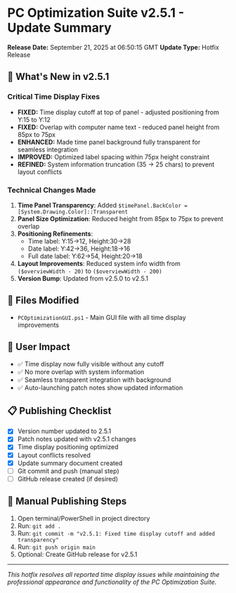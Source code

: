 # PC Optimization Suite v2.5.1 - Update Summary

**Release Date:** September 21, 2025 at 06:50:15 GMT
**Update Type:** Hotfix Release

## 🚀 What's New in v2.5.1

### Critical Time Display Fixes
- **FIXED:** Time display cutoff at top of panel - adjusted positioning from Y:15 to Y:12
- **FIXED:** Overlap with computer name text - reduced panel height from 85px to 75px
- **ENHANCED:** Made time panel background fully transparent for seamless integration
- **IMPROVED:** Optimized label spacing within 75px height constraint
- **REFINED:** System information truncation (35 → 25 chars) to prevent layout conflicts

### Technical Changes Made
1. **Time Panel Transparency**: Added `$timePanel.BackColor = [System.Drawing.Color]::Transparent`
2. **Panel Size Optimization**: Reduced height from 85px to 75px to prevent overlap
3. **Positioning Refinements**: 
   - Time label: Y:15→12, Height:30→28
   - Date label: Y:42→36, Height:18→16  
   - Full date label: Y:62→54, Height:20→18
4. **Layout Improvements**: Reduced system info width from `($overviewWidth - 20)` to `($overviewWidth - 200)`
5. **Version Bump**: Updated from v2.5.0 to v2.5.1

## 📁 Files Modified
- `PCOptimizationGUI.ps1` - Main GUI file with all time display improvements

## 🎯 User Impact
- ✅ Time display now fully visible without any cutoff
- ✅ No more overlap with system information
- ✅ Seamless transparent integration with background
- ✅ Auto-launching patch notes show updated information

## 📋 Publishing Checklist
- [x] Version number updated to 2.5.1
- [x] Patch notes updated with v2.5.1 changes
- [x] Time display positioning optimized
- [x] Layout conflicts resolved
- [x] Update summary document created
- [ ] Git commit and push (manual step)
- [ ] GitHub release created (if desired)

## 🔧 Manual Publishing Steps
1. Open terminal/PowerShell in project directory
2. Run: `git add .`
3. Run: `git commit -m "v2.5.1: Fixed time display cutoff and added transparency"`
4. Run: `git push origin main`
5. Optional: Create GitHub release for v2.5.1

---
*This hotfix resolves all reported time display issues while maintaining the professional appearance and functionality of the PC Optimization Suite.*